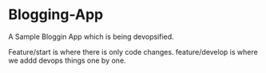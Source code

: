 # Blogging-App
A Sample Bloggin App which is being devopsified.

Feature/start is where there is only code changes.
feature/develop is where we addd devops things one by one.

